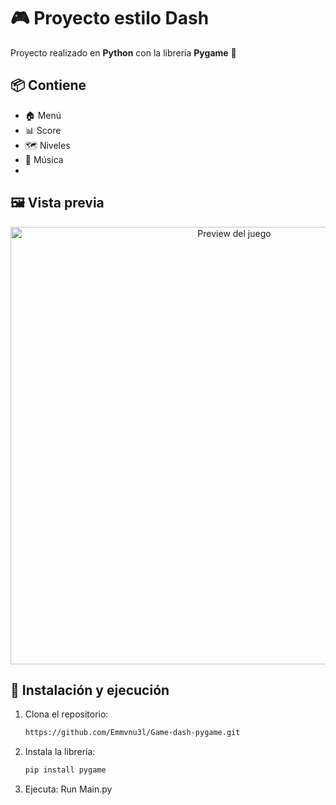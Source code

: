 # 🎮 Proyecto estilo Dash  

Proyecto realizado en **Python** con la librería **Pygame** 🐍  

## 📦 Contiene
- 🏠 Menú  
- 📊 Score  
- 🗺️ Niveles  
- 🎵 Música
- 
## 🖼️ Vista previa
<p align="center">
  <img src="https://github.com/user-attachments/assets/a6448bb4-89a0-4e79-be1b-04f7bd5ef332" width="700" alt="Preview del juego"/>
</p>

## 🚀 Instalación y ejecución
1. Clona el repositorio:
   ```bash
   https://github.com/Emmvnu3l/Game-dash-pygame.git
   
2. Instala la librería:
   ```bash
   pip install pygame
3. Ejecuta:
   Run Main.py
